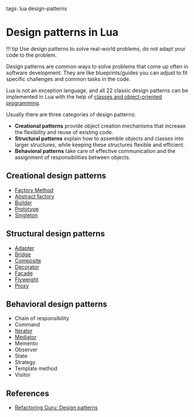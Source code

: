 <!-- Description: List of 22 classical design patterns implemented in Lua programming languages. Learn design patterns in Lua. -->

tags: lua design-patterns

# Design patterns in Lua

!!! tip
    Use design patterns to solve real-world problems, do not adapt your code to the problem.

Design patterns are common ways to solve problems that come up often in software development.
They are like blueprints/guides you can adjust to fit specific challenges and common tasks in the code.

Lua is not an exception language, and all 22 classic design patterns can be implemented in Lua with
the help of [classes and object-oriented programming](/post/object-oriented-programming-in-lua.html).

Usually there are three categories of design patterns:

- **Creational patterns** provide object creation mechanisms that increase the flexibility and
  reuse of existing code.
- **Structural patterns** explain how to assemble objects and classes into larger structures, while keeping these structures flexible and efficient.
- **Behavioral patterns** take care of effective communication and the assignment of responsibilities between objects.

## Creational design patterns

- [Factory Method](/post/design-pattern-factory-method.html)
- [Abstract factory](/post/design-pattern-abstract-factory.html)
- [Builder](/post/design-pattern-builder.html)
- [Prototype](/post/design-pattern-prototype.html)
- [Singleton](/post/design-pattern-singleton.html)

## Structural design patterns

- [Adapter](/post/design-pattern-adapter.html)
- [Bridge](/post/design-pattern-bridge.html)
- [Composite](/post/design-pattern-composite.html)
- [Decorator](/post/design-pattern-decorator.html)
- [Facade](/post/design-pattern-facade.html)
- [Flyweight](/post/design-pattern-flyweight.html)
- [Proxy](/post/design-pattern-proxy.html)

## Behavioral design patterns

- Chain of responsibility
- Command
- [Iterator](/post/design-pattern-iterator.html)
- [Mediator](/post/design-pattern-mediator.html)
- Memento
- Observer
- State
- Strategy
- Template method
- Visitor

## References

- [Refactoring Guru: Design patterns](https://refactoring.guru/design-patterns/)
